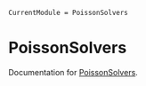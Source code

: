 ```@meta
CurrentModule = PoissonSolvers
```

# PoissonSolvers

Documentation for [PoissonSolvers](https://github.com/JuliaPlasma/PoissonSolvers.jl).

```@index
```
